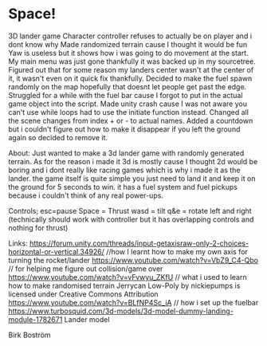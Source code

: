 # Space!
3D lander game
Character controller refuses to actually be on player and i dont know why
Made randomized terrain cause I thought it would be fun
Yaw is useless but it shows how i was going to do movement at the start.
My main menu was just gone thankfully it was backed up in my sourcetree.
Figured out that for some reason my landers center wasn't at the center of it, it wasn't even on it quick fix thankfully.
Decided to make the fuel spawn randomly on the map hopefully that doesnt let people get past the edge.
Struggled for a while with the fuel bar cause I forgot to put in the actual game object into the script.
Made unity crash cause I was not aware you can't use while loops had to use the initiate function instead.
Changed all the scene changes from index + or - to actual names.
Added a countdown but i couldn't figure out how to make it disappear if you left the ground again so decided to remove it.

About:
Just wanted to make a 3d lander game with randomly generated terrain. 
As for the reason i made it  3d is mostly cause I thought 2d would be boring and i dont really like racing games which is why i made it as the lander.
the game itself is quite simple you just need to land it and keep it on the ground for 5 seconds to win.
it has a fuel system and fuel pickups because i couldn't think of any real power-ups.


Controls;
esc=pause
Space = Thrust
wasd = tilt
q&e = rotate left and right
(technically should work with controller but it has overlapping controls and nothing for thrust)

Links:
https://forum.unity.com/threads/input-getaxisraw-only-2-choices-horizontal-or-vertical.34926/    //how I learnt how to make my own axis for turning the rocket/lander
https://www.youtube.com/watch?v=VbZ9_C4-Qbo // for helping me figure out collision/game over
https://www.youtube.com/watch?v=vFvwyu_ZKfU // what i used to learn how to make randomised terrain
Jerrycan Low-Poly by nickiepumps is licensed under Creative Commons Attribution
https://www.youtube.com/watch?v=BLfNP4Sc_iA // how i set up the fuelbar
https://www.turbosquid.com/3d-models/3d-model-dummy-landing-module-1782671 Lander model

Birk Boström